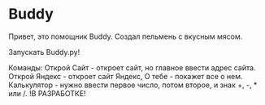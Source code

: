 # Buddy
Привет, это помощник Buddy. Создал пельмень с вкусным мясом.

Запускать Buddy.py!

Команды: 
Открой Сайт - откроет сайт, но главное ввести адрес сайта.
Открой Яндекс - откроет сайт Яндекс, О тебе - покажет все о нем.
Калькулятор - нужно ввести первое число, потом второе, и знак +, -, * или /.
                            !В РАЗРАБОТКЕ!
